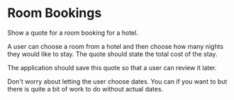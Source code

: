 # Room Bookings

Show a quote for a room booking for a hotel. 

A user can choose a room from a hotel and then choose how many nights they would like to stay. The quote should state the total cost of the stay.

The application should save this quote so that a user can review it later.

Don't worry about letting the user choose dates. You can if you want to but there is quite a bit of work to do without actual dates. 

